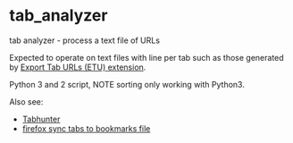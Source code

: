 # tab_analyzer

tab analyzer - process a text file of URLs

Expected to operate on text files with line per tab
such as those generated by [Export Tab URLs (ETU) extension](https://github.com/alct/export-tabs-urls).

Python 3 and 2 script, NOTE sorting only working with Python3.

Also see:

  * [Tabhunter](https://github.com/ericpromislow/tabhunter)
  * [firefox sync tabs to bookmarks file](https://github.com/clach04/firefox_sync_tabs_to_bookmarks_file)

